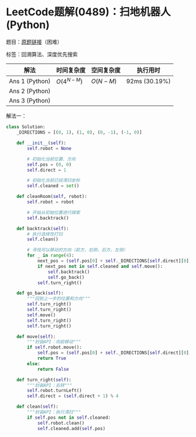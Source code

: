 # LeetCode题解(0489)：扫地机器人(Python)

题目：[原题链接](https://leetcode-cn.com/problems/robot-room-cleaner/)（困难）

标签：回溯算法、深度优先搜索

| 解法           | 时间复杂度   | 空间复杂度 | 执行用时      |
| -------------- | ------------ | ---------- | ------------- |
| Ans 1 (Python) | $O(4^{N-M})$ | $O(N-M)$   | 92ms (30.19%) |
| Ans 2 (Python) |              |            |               |
| Ans 3 (Python) |              |            |               |

解法一：

```python
class Solution:
    _DIRECTIONS = [(0, 1), (1, 0), (0, -1), (-1, 0)]

    def __init__(self):
        self.robot = None

        # 初始化当前位置、方向
        self.pos = (0, 0)
        self.direct = 1

        # 初始化当前已经清扫坐标
        self.cleaned = set()

    def cleanRoom(self, robot):
        self.robot = robot

        # 开始从初始位置进行探索
        self.backtrack()

    def backtrack(self):
        # 执行选择性打扫
        self.clean()

        # 寻找可以移动的方向（前方，右侧，后方，左侧）
        for _ in range(4):
            next_pos = (self.pos[0] + self._DIRECTIONS[self.direct][0], self.pos[1] + self._DIRECTIONS[self.direct][1])
            if next_pos not in self.cleaned and self.move():
                self.backtrack()
                self.go_back()
            self.turn_right()

    def go_back(self):
        """回到上一步的位置和方向"""
        self.turn_right()
        self.turn_right()
        self.move()
        self.turn_right()
        self.turn_right()

    def move(self):
        """封装API：向前移动"""
        if self.robot.move():
            self.pos = (self.pos[0] + self._DIRECTIONS[self.direct][0], self.pos[1] + self._DIRECTIONS[self.direct][1])
            return True
        else:
            return False

    def turn_right(self):
        """封装API：右转"""
        self.robot.turnLeft()
        self.direct = (self.direct + 1) % 4

    def clean(self):
        """封装API：执行清扫"""
        if self.pos not in self.cleaned:
            self.robot.clean()
            self.cleaned.add(self.pos)
```